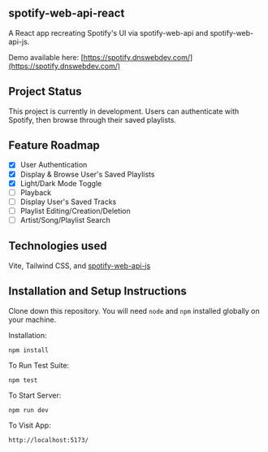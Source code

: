 ## spotify-web-api-react

A React app recreating Spotify's UI via spotify-web-api and spotify-web-api-js.

Demo available here: [https://spotify.dnswebdev.com/](https://spotify.dnswebdev.com/)

## Project Status

This project is currently in development. Users can authenticate with Spotify, then browse through their saved playlists. 

## Feature Roadmap

- [x] User Authentication
- [x] Display & Browse User's Saved Playlists
- [x] Light/Dark Mode Toggle
- [ ] Playback 
- [ ] Display User's Saved Tracks
- [ ] Playlist Editing/Creation/Deletion 
- [ ] Artist/Song/Playlist Search 

<!-- ## Project Screen Shot(s)

[ PRETEND SCREEN SHOT IS HERE ]

[ PRETEND OTHER SCREEN SHOT IS HERE ] -->

## Technologies used

Vite, Tailwind CSS, and [spotify-web-api-js](https://github.com/JMPerez/spotify-web-api-js)


## Installation and Setup Instructions

Clone down this repository. You will need `node` and `npm` installed globally on your machine.  

Installation:

`npm install`  

To Run Test Suite:  

`npm test`  

To Start Server:

`npm run dev`  

To Visit App:

`http://localhost:5173/` 

